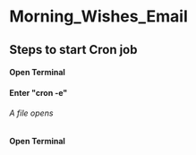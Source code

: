 # Morning_Wishes_Email
<h2>Steps to start Cron job </h2>
<h4>Open Terminal</h4>
<h4>Enter "cron -e"</h4>
<h6>A file opens </h6>
<h4>Open Terminal</h4>